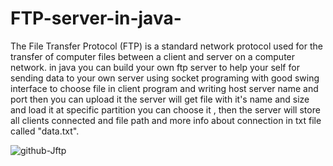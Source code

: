 # FTP-server-in-java-
The File Transfer Protocol (FTP) is a standard network protocol used for the transfer of computer files between a client and server on a computer network.  in java you can build your own ftp server to help your self for sending data to your own server using socket programing 
with good swing interface to choose file in client program and writing host server name and port then you can upload it 
the server will get file with it's name and size and load it at specific partition you can choose it , then the server will store all clients connected and file path and more info about connection in txt file called "data.txt".

![github-Jftp](https://user-images.githubusercontent.com/58120325/74878334-c59b8380-536f-11ea-81fd-5ae74728dbaa.gif)


